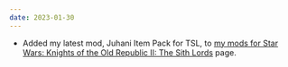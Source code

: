 ```yaml
---
date: 2023-01-30
---
```


* Added my latest mod, Juhani Item Pack for TSL, to [my mods for Star Wars: Knights of the Old Republic II: The Sith Lords](/projects/kotor2mods) page.